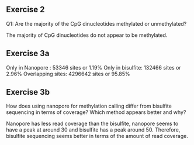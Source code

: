 ## Exercise 2 ##

Q1: Are the majority of the CpG dinucleotides methylated or unmethylated?

The majority of CpG dinucleotides do not appear to be methylated.

## Exercise 3a ##

Only in Nanopore : 53346 sites or 1.19%
Only in bisulfite: 132466 sites or 2.96%
Overlapping sites: 4296642 sites or 95.85%

## Exercise 3b ##

How does using nanopore for methylation calling differ from bisulfite sequencing in terms of coverage? Which method appears better and why?

Nanopore has less read coverage than the bisulfite, nanopore seems to have a peak at around 30 and bisulfite has a peak around 50. Therefore, bisulfite sequencing seems better in terms of the amount of read coverage.